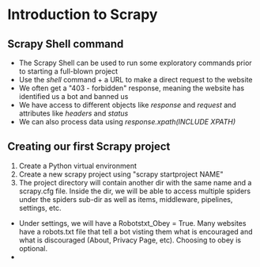 # Introduction to Scrapy
## Scrapy Shell command
- The Scrapy Shell can be used to run some exploratory commands prior to starting a full-blown project
- Use the _shell_ command + a URL to make a direct request to the website
- We often get a "403 - forbidden" response, meaning the website has identified us a bot and banned us
- We have access to different objects like _response_ and _request_ and attributes like _headers_ and _status_
- We can also process data using _response.xpath(INCLUDE XPATH)_

## Creating our first Scrapy project
1. Create a Python virtual environment
2. Create a new scrapy project using "scrapy startproject NAME"
3. The project directory will contain another dir with the same name and a scrapy.cfg file. Inside the dir, we will be able to access multiple spiders under the spiders sub-dir as well as items, middleware, pipelines, settings, etc.

- Under settings, we will have a Robotstxt_Obey = True. Many websites have a robots.txt file that tell a bot visting them what is encouraged and what is discouraged (About, Privacy Page, etc). Choosing to obey is optional.
- 
